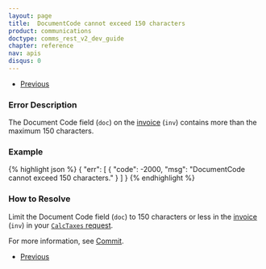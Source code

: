 ```yaml
---
layout: page
title:  DocumentCode cannot exceed 150 characters
product: communications
doctype: comms_rest_v2_dev_guide
chapter: reference
nav: apis
disqus: 0
---
```


<ul class="pager">
  <li class="previous"><a href="/communications/dev-guide_rest_v2/reference/calculate-tax-errors/"><i class="glyphicon glyphicon-chevron-left"></i>Previous</a></li>
</ul>

<h3>Error Description</h3>
The Document Code field (<code>doc</code>) on the  <a class="dev-guide-link" href="/communications/dev-guide_rest_v2/reference/invoice/">invoice</a> (<code>inv</code>) contains more than the maximum 150 characters.

<h3>Example</h3>
{% highlight json %}
{
  "err": [
    {
      "code": -2000,
      "msg": "DocumentCode cannot exceed 150 characters."
    }
  ]
}
{% endhighlight %}

<h3>How to Resolve</h3>
Limit the Document Code field (<code>doc</code>) to 150 characters or less in the <a class="dev-guide-link" href="/communications/dev-guide_rest_v2/reference/invoice/">invoice</a> (<code>inv</code>) in your <a class="dev-guide-link" href="/communications/dev-guide_rest_v2/reference/calc-taxes-request/"><code>CalcTaxes</code> request</a>.

For more information, see <a class="dev-guide-link" href="/communications/dev-guide_rest_v2/customizing-transactions/sample-transactions/commit/">Commit</a>.

<ul class="pager">
  <li class="previous"><a href="/communications/dev-guide_rest_v2/reference/calculate-tax-errors/"><i class="glyphicon glyphicon-chevron-left"></i>Previous</a></li>
</ul>